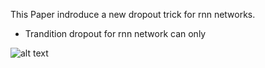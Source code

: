 This Paper indroduce a new dropout trick for rnn networks. 

- Trandition dropout for rnn network can only

![alt text](https://cloud.githubusercontent.com/assets/7859276/17663696/ff7ce924-6320-11e6-9c96-9ecaad204597.png "Dropout Trick")

